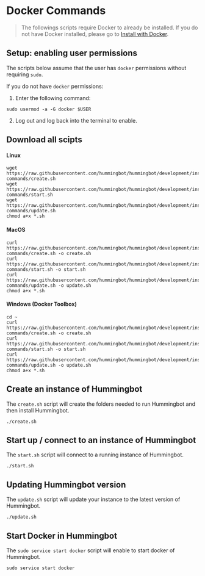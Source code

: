 # Docker Commands

> The followings scripts require Docker to already be installed.  If you do not have Docker installed, please go to [Install with Docker](./install-with-docker).

## Setup: enabling user permissions

The scripts below assume that the user has `docker` permissions without requiring `sudo`.

If you do not have `docker` permissions:

1. Enter the following command:

  ```
  sudo usermod -a -G docker $USER
  ```

2. Log out and log back into the terminal to enable.



## Download all scipts

#### Linux
```
wget https://raw.githubusercontent.com/hummingbot/hummingbot/development/installation/docker-commands/create.sh
wget https://raw.githubusercontent.com/hummingbot/hummingbot/development/installation/docker-commands/start.sh
wget https://raw.githubusercontent.com/hummingbot/hummingbot/development/installation/docker-commands/update.sh
chmod a+x *.sh
```

#### MacOS
```
curl https://raw.githubusercontent.com/hummingbot/hummingbot/development/installation/docker-commands/create.sh -o create.sh
curl https://raw.githubusercontent.com/hummingbot/hummingbot/development/installation/docker-commands/start.sh -o start.sh
curl https://raw.githubusercontent.com/hummingbot/hummingbot/development/installation/docker-commands/update.sh -o update.sh
chmod a+x *.sh
```

#### Windows (Docker Toolbox)
```
cd ~
curl https://raw.githubusercontent.com/hummingbot/hummingbot/development/installation/docker-commands/create.sh -o create.sh
curl https://raw.githubusercontent.com/hummingbot/hummingbot/development/installation/docker-commands/start.sh -o start.sh
curl https://raw.githubusercontent.com/hummingbot/hummingbot/development/installation/docker-commands/update.sh -o update.sh
chmod a+x *.sh
```

## Create an instance of Hummingbot

The `create.sh` script will create the folders needed to run Hummingbot and then install Hummingbot.

```
./create.sh
```

## Start up / connect to an instance of Hummingbot

The `start.sh` script will connect to a running instance of Hummingbot.

```
./start.sh
```

## Updating Hummingbot version

The `update.sh` script will update your instance to the latest version of Hummingbot.

```
./update.sh
```

## Start Docker in Hummingbot
The `sudo service start docker` script will enable to start docker of Hummingbot.

```
sudo service start docker
```